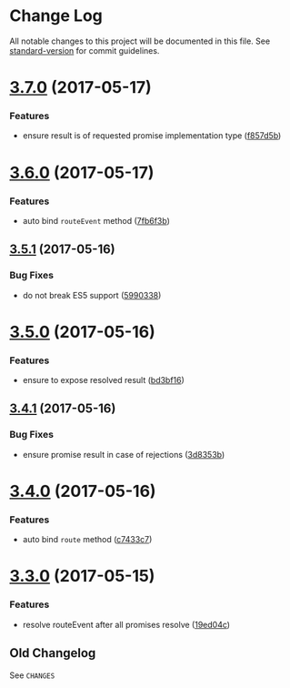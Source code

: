 # Change Log

All notable changes to this project will be documented in this file. See [standard-version](https://github.com/conventional-changelog/standard-version) for commit guidelines.

<a name="3.7.0"></a>
# [3.7.0](https://github.com/medikoo/controller-router/compare/v3.6.0...v3.7.0) (2017-05-17)


### Features

* ensure result is of requested promise implementation type ([f857d5b](https://github.com/medikoo/controller-router/commit/f857d5b))



<a name="3.6.0"></a>
# [3.6.0](https://github.com/medikoo/controller-router/compare/v3.5.1...v3.6.0) (2017-05-17)


### Features

* auto bind `routeEvent` method ([7fb6f3b](https://github.com/medikoo/controller-router/commit/7fb6f3b))



<a name="3.5.1"></a>
## [3.5.1](https://github.com/medikoo/controller-router/compare/v3.5.0...v3.5.1) (2017-05-16)


### Bug Fixes

* do not break ES5 support ([5990338](https://github.com/medikoo/controller-router/commit/5990338))



<a name="3.5.0"></a>
# [3.5.0](https://github.com/medikoo/controller-router/compare/v3.4.1...v3.5.0) (2017-05-16)


### Features

* ensure to expose resolved result ([bd3bf16](https://github.com/medikoo/controller-router/commit/bd3bf16))



<a name="3.4.1"></a>
## [3.4.1](https://github.com/medikoo/controller-router/compare/v3.4.0...v3.4.1) (2017-05-16)


### Bug Fixes

* ensure promise result in case of rejections ([3d8353b](https://github.com/medikoo/controller-router/commit/3d8353b))



<a name="3.4.0"></a>
# [3.4.0](https://github.com/medikoo/controller-router/compare/v3.3.0...v3.4.0) (2017-05-16)


### Features

* auto bind `route` method ([c7433c7](https://github.com/medikoo/controller-router/commit/c7433c7))



<a name="3.3.0"></a>
# [3.3.0](https://github.com/medikoo/controller-router/compare/v3.2.0...v3.3.0) (2017-05-15)


### Features

* resolve routeEvent after all promises resolve ([19ed04c](https://github.com/medikoo/controller-router/commit/19ed04c))

## Old Changelog

See `CHANGES`